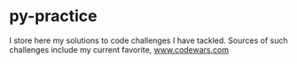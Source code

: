 # py-practice
I store here my solutions to code challenges I have tackled. Sources of such challenges include my current favorite, www.codewars.com
